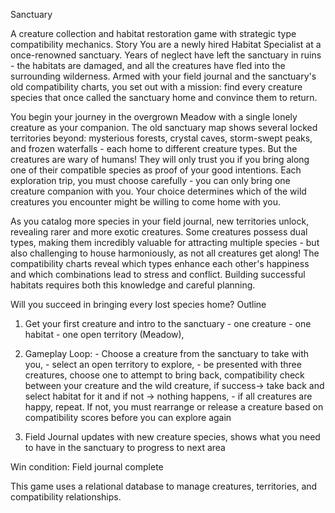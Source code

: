 Sanctuary

A creature collection and habitat restoration game with strategic type compatibility mechanics.
Story
You are a newly hired Habitat Specialist at a once-renowned sanctuary. Years of neglect have left the sanctuary in ruins - the habitats are damaged, and all the creatures have fled into the surrounding wilderness.
Armed with your field journal and the sanctuary's old compatibility charts, you set out with a mission: find every creature species that once called the sanctuary home and convince them to return.

You begin your journey in the overgrown Meadow with a single lonely creature as your companion. The old sanctuary map shows several locked territories beyond: mysterious forests, crystal caves, storm-swept peaks, and frozen waterfalls - each home to different creature types.
But the creatures are wary of humans! They will only trust you if you bring along one of their compatible species as proof of your good intentions. Each exploration trip, you must choose carefully - you can only bring one creature companion with you. Your choice determines which of the wild creatures you encounter might be willing to come home with you.

As you catalog more species in your field journal, new territories unlock, revealing rarer and more exotic creatures. Some creatures possess dual types, making them incredibly valuable for attracting multiple species - but also challenging to house harmoniously, as not all creatures get along! The compatibility charts reveal which types enhance each other's happiness and which combinations lead to stress and conflict. Building successful habitats requires both this knowledge and careful planning.

Will you succeed in bringing every lost species home?
Outline 
1. Get your first creature and intro to the sanctuary 
          - one creature
          - one habitat
          - one open territory (Meadow),

2. Gameplay Loop:
         - Choose a creature from the sanctuary to take with you,
         - select an open territory to explore,
         - be presented with three creatures, choose one to attempt to bring back, compatibility check between your creature and the wild creature, if success-> take back and select habitat for it and if not -> nothing happens,
         - if all creatures are happy, repeat. If not, you must rearrange or release a creature based on compatibility scores before you can explore again

3. Field Journal updates with new creature species, shows what you need to have in the sanctuary to progress to next area

Win condition: Field journal complete

This game uses a relational database to manage creatures, territories, and compatibility relationships.
